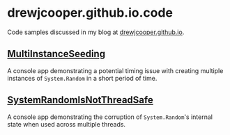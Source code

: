 # drewjcooper.github.io.code

Code samples discussed in my blog at [drewjcooper.github.io][blog-root].

## [MultiInstanceSeeding](https://github.com/drewjcooper/drewjcooper.github.io.code/tree/master/MultiInstanceSeeding)

A console app demonstrating a potential timing issue with creating multiple instances of
`System.Random` in a short period of time.

## [SystemRandomIsNotThreadSafe](https://github.com/drewjcooper/drewjcooper.github.io.code/tree/master/SystemRandomIsNotThreadSafe)

A console app demonstrating the corruption of `System.Random`'s internal state when used across
multiple threads.

[blog-root]: https://drewjcooper.github.io
